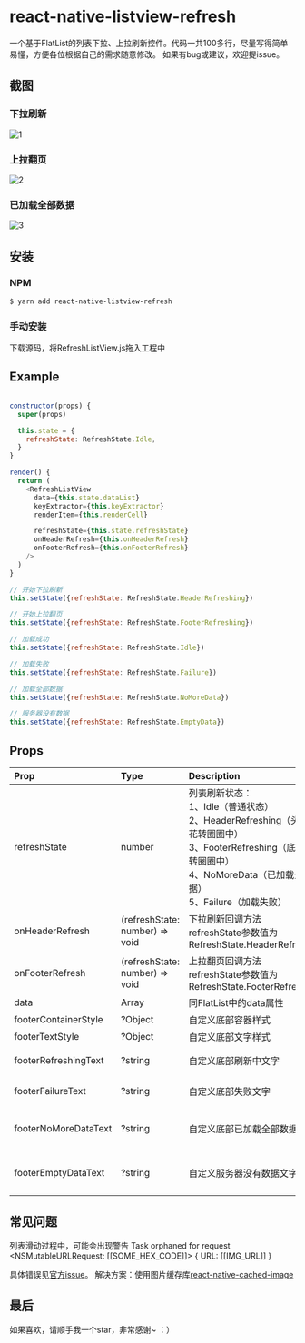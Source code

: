 # react-native-listview-refresh

一个基于FlatList的列表下拉、上拉刷新控件。代码一共100多行，尽量写得简单易懂，方便各位根据自己的需求随意修改。
如果有bug或建议，欢迎提issue。

## 截图

### 下拉刷新

<img src="https://github.com/huanxsd/react-native-refresh-list-view/blob/master/screen_shot/1.png" alt="1" title="1">

### 上拉翻页

<img src="https://github.com/huanxsd/react-native-refresh-list-view/blob/master/screen_shot/2.png" alt="2" title="2">

### 已加载全部数据

<img src="https://github.com/huanxsd/react-native-refresh-list-view/blob/master/screen_shot/3.png" alt="3" title="3">

## 安装

### NPM

```bash
$ yarn add react-native-listview-refresh
```

### 手动安装

下载源码，将RefreshListView.js拖入工程中

## Example

``` javascript

constructor(props) {
  super(props)

  this.state = {
    refreshState: RefreshState.Idle,
  }
}

render() {
  return (
    <RefreshListView
      data={this.state.dataList}
      keyExtractor={this.keyExtractor}
      renderItem={this.renderCell}

      refreshState={this.state.refreshState}
      onHeaderRefresh={this.onHeaderRefresh}
      onFooterRefresh={this.onFooterRefresh}
    />
  )
}

// 开始下拉刷新
this.setState({refreshState: RefreshState.HeaderRefreshing})

// 开始上拉翻页
this.setState({refreshState: RefreshState.FooterRefreshing})

// 加载成功
this.setState({refreshState: RefreshState.Idle})

// 加载失败
this.setState({refreshState: RefreshState.Failure})

// 加载全部数据
this.setState({refreshState: RefreshState.NoMoreData})

// 服务器没有数据
this.setState({refreshState: RefreshState.EmptyData})
```

## Props

| Prop | Type | Description | Default |
| :- | :- | :- | :- |
| refreshState | number | 列表刷新状态：<br/>1、Idle（普通状态）<br/>2、HeaderRefreshing（头部菊花转圈圈中）<br/>3、FooterRefreshing（底部菊花转圈圈中）<br/>4、NoMoreData（已加载全部数据）<br/>5、Failure（加载失败） | None |
| onHeaderRefresh | (refreshState: number) => void | 下拉刷新回调方法<br/>refreshState参数值为RefreshState.HeaderRefreshing | None |
| onFooterRefresh | (refreshState: number) => void | 上拉翻页回调方法<br/>refreshState参数值为RefreshState.FooterRefreshing | None |
| data | Array | 同FlatList中的data属性 | None |
| footerContainerStyle | ?Object | 自定义底部容器样式 | None |
| footerTextStyle | ?Object | 自定义底部文字样式 | None |
| footerRefreshingText | ?string | 自定义底部刷新中文字 | '数据加载中…' |
| footerFailureText | ?string | 自定义底部失败文字 | '点击重新加载' |
| footerNoMoreDataText | ?string | 自定义底部已加载全部数据文字 | '已加载全部数据' |
| footerEmptyDataText | ?string | 自定义服务器没有数据文字 | '暂时没有相关数据' |

## 常见问题

列表滑动过程中，可能会出现警告
Task orphaned for request <NSMutableURLRequest: [[SOME_HEX_CODE]]> { URL: [[IMG_URL]] }

具体错误见[官方issue](https://github.com/facebook/react-native/issues/12152)。
解决方案：使用图片缓存库[react-native-cached-image](https://github.com/kfiroo/react-native-cached-image)


## 最后

如果喜欢，请顺手我一个star，非常感谢~  ：）

